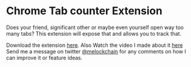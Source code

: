 # Chrome Tab counter Extension
Does your friend, significant other or maybe even yourself open way too many tabs? This extension will expose that and allows you to track that.

Download the extension [here](https://google.com). Also Watch the video I made about it [here](https://www.youtube.com/watch?v=MbRExj62u9s&t=461s)
Send me a message on twitter [@melockchain](https://twitter.com/melockchain) for any comments on how I can improve it or feature ideas.
